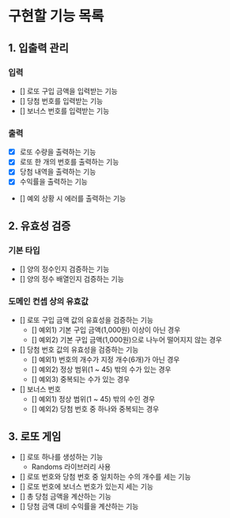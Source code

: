 # 구현할 기능 목록

## 1. 입출력 관리

### 입력

- [] 로또 구입 금액을 입력받는 기능
- [] 당첨 번호를 입력받는 기능
- [] 보너스 번호를 입력받는 기능

### 출력

- [x] 로또 수량을 출력하는 기능
- [x] 로또 한 개의 번호를 출력하는 기능
- [x] 당첨 내역을 출력하는 기능
- [x] 수익률을 출력하는 기능
- [] 예외 상황 시 에러를 출력하는 기능

## 2. 유효성 검증

### 기본 타입

- [] 양의 정수인지 검증하는 기능
- [] 양의 정수 배열인지 검증하는 기능

### 도메인 컨셉 상의 유효값

- [] 로또 구입 금액 값의 유효성을 검증하는 기능
    - [] 예외1) 기본 구입 금액(1,000원) 이상이 아닌 경우
    - [] 예외2) 기본 구입 금액(1,000원)으로 나누어 떨어지지 않는 경우
- [] 당첨 번호 값의 유효성을 검증하는 기능
    - [] 예외1) 번호의 개수가 지정 개수(6개)가 아닌 경우
    - [] 예외2) 정상 범위(1 ~ 45) 밖의 수가 있는 경우
    - [] 예외3) 중복되는 수가 있는 경우
- [] 보너스 번호
    - [] 예외1) 정상 범위(1 ~ 45) 밖의 수인 경우
    - [] 예외2) 당첨 번호 중 하나와 중복되는 경우

## 3. 로또 게임

- [] 로또 하나를 생성하는 기능
    - Randoms 라이브러리 사용
- [] 로또 번호와 당첨 번호 중 일치하는 수의 개수를 세는 기능
- [] 로또 번호에 보너스 번호가 있는지 세는 기능
- [] 총 당첨 금액을 계산하는 기능
- [] 당첨 금액 대비 수익률을 계산하는 기능